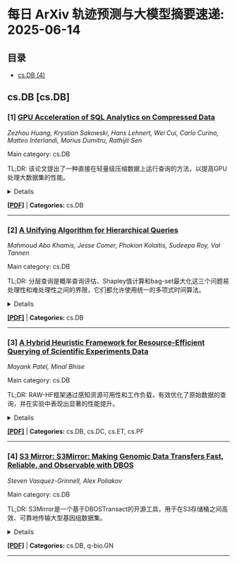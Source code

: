 # 每日 ArXiv 轨迹预测与大模型摘要速递: 2025-06-14

## 目录

- [cs.DB (4)](#cs-db)

## cs.DB [cs.DB]
### [1] [GPU Acceleration of SQL Analytics on Compressed Data](https://arxiv.org/abs/2506.10092)
*Zezhou Huang, Krystian Sakowski, Hans Lehnert, Wei Cui, Carlo Curino, Matteo Interlandi, Marius Dumitru, Rathijit Sen*

Main category: cs.DB

TL;DR: 该论文提出了一种直接在轻量级压缩数据上运行查询的方法，以提高GPU处理大数据集的性能。


<details>
  <summary>Details</summary>
Motivation: 当前加速大数据集查询的解决方案面临着主内存带宽较低、主机到设备互连带宽的限制、额外的I/O开销或更高的成本等问题。数据压缩可以缓解这个瓶颈，但理想的解决方案必须包含直接对压缩数据进行操作的计算原语，以避免昂贵的解压缩/解码开销。

Method: 该论文提出了一套新的方法，用于直接在轻量级压缩数据上运行查询，包括游程编码（RLE）、索引编码、位宽缩减和字典编码等方案。该方法还包括在不解压缩的情况下操作多个RLE列，处理异构列编码，并利用PyTorch张量操作实现跨设备的移植性。

Result: 实验评估表明，对于无法放入未压缩GPU内存的生产数据集上的真实查询，与最先进的商业CPU分析系统相比，速度提高了近一个数量级。

Conclusion: 该研究表明，通过直接在轻量级压缩数据上运行查询，可以显著提高GPU在处理大数据集上的性能，为更广泛的GPU应用铺平道路。

Abstract: 由于GPU具有大规模的计算并行性和高带宽内存（HBM），因此非常适合加速（SQL）分析工作负载——当数据集适合GPU HBM时，性能是无与伦比的。不幸的是，与较低带宽的CPU主内存相比，GPU HBM通常仍然很小。除了跨多个GPU进行强力扩展之外，当前加速大型数据集查询的解决方案包括利用数据分区并在GPU HBM中加载较小的数据批处理，以及与连接设备（例如CPU）的混合执行。不幸的是，这些方法暴露于较低的主内存和主机到设备互连带宽的限制，引入了额外的I/O开销，或产生更高的成本。当尝试在更大的数据集上扩展GPU的采用时，这是一个实质性的问题。数据压缩可以缓解这个瓶颈，但为了避免支付昂贵的解压缩/解码费用，理想的解决方案必须包括直接对压缩形式的数据进行操作的计算原语。这是我们论文的重点：一套新的方法，用于直接在轻量级压缩数据上运行查询，使用游程编码（RLE）、索引编码、位宽缩减和字典编码等方案。我们的创新包括在不解压缩的情况下操作多个RLE列，处理异构列编码，并利用PyTorch张量操作实现跨设备的移植性。实验评估表明，对于无法放入未压缩GPU内存的生产数据集上的真实查询，与最先进的商业CPU分析系统相比，速度提高了近一个数量级。这项工作为在更广泛的用例中采用GPU铺平了道路，并且是对大多数其他横向扩展或回退机制的补充。

</details>

[**[PDF]**](https://arxiv.org/pdf/2506.10092) | **Categories:** cs.DB

---

### [2] [A Unifying Algorithm for Hierarchical Queries](https://arxiv.org/abs/2506.10238)
*Mahmoud Abo Khamis, Jesse Comer, Phokion Kolaitis, Sudeepa Roy, Val Tannen*

Main category: cs.DB

TL;DR: 分层查询是概率查询评估、Shapley值计算和bag-set最大化这三个问题易处理性和难处理性之间的界限，它们都允许使用统一的多项式时间算法。


<details>
  <summary>Details</summary>
Motivation: 确定分层查询是否也定义了另一个自然算法问题的易处理性和难处理性之间的界限，我们称之为“bag-set最大化”问题。

Method: 针对SJF-BCQ，在从另一个给定数据库$\cal D^r$中添加最多$\theta$个事实的情况下，找到$Q$在数据库$\cal D'$上以bag语义获得的最大值。

Result: 对于非分层查询，bag-set最大化问题是一个NP完全优化问题。对于分层查询，所有三个问题（概率查询评估、Shapley值计算和bag-set最大化）都承认一个统一的多项式时间算法。

Conclusion: 对于分层查询，概率查询评估、Shapley值计算和bag-set最大化问题都承认一个统一的多项式时间算法，该算法作用于一个抽象代数结构，称为“2-monoid”。

Abstract: 已知分层查询定义了以下两个关于无自连接布尔合取查询 (SJF-BCQ) 的广泛研究问题的易处理性和难处理性之间的二分法边界：(i) 在元组独立概率数据库上评估 SJF-BCQ；(ii) 计算数据库中事实的 Shapley 值，在该数据库上 SJF-BCQ 的计算结果为真。在这里，我们确定分层查询也定义了另一个自然算法问题的易处理性和难处理性之间的二分法边界，我们称之为“bag-set 最大化”问题。与 SJF-BCQ $Q$ 相关的 bag-set 最大化问题如下：给定一个数据库 $\cal D$，找到 $Q$ 在数据库 $\cal D'$ 上以 bag 语义获得的最大值，该数据库 $\cal D'$ 是通过从另一个给定数据库 $\cal D^r$ 中添加最多 $\theta$ 个事实而从 $\cal D$ 获得的。对于非分层查询，我们表明 bag-set 最大化问题是一个 NP 完全优化问题。更重要的是，对于分层查询，我们表明所有三个上述问题（概率查询评估、Shapley 值计算和 bag-set 最大化）都承认一个统一的多项式时间算法，该算法作用于一个抽象代数结构，称为“2-monoid”。这三个问题中的每一个都需要针对手头问题量身定制的 2-monoid 的不同实例化。

</details>

[**[PDF]**](https://arxiv.org/pdf/2506.10238) | **Categories:** cs.DB

---

### [3] [A Hybrid Heuristic Framework for Resource-Efficient Querying of Scientific Experiments Data](https://arxiv.org/abs/2506.10422)
*Mayank Patel, Minal Bhise*

Main category: cs.DB

TL;DR: RAW-HF框架通过感知资源可用性和工作负载，有效优化了原始数据的查询，并在实验中表现出显著的性能提升。


<details>
  <summary>Details</summary>
Motivation: 传统数据库管理系统（DBMS）和HTAP系统在开始查询执行之前，需要花费大量时间和资源将整个数据集加载到DBMS中。另一方面，原地引擎可能会多次重新解析所需数据，从而增加资源利用率和数据处理成本。此外，过度或不足的资源分配也会增加应用程序的运行成本。

Method: 提出了一种轻量级的资源可用性与工作负载感知的混合框架（RAW-HF），以优化原始数据的查询。

Result: 在真实世界的科学数据集工作负载（如Sloan Digital Sky Survey (SDSS) 和 Linked Observation Data (LOD)）上应用RAW-HF，与广泛使用的传统DBMS PostgreSQL相比，工作负载执行时间（WET）减少了90%以上和85%以上。

Conclusion: 与最先进的混合系统工作负载感知部分加载技术（WA）相比，RAW-HF在CPU、IO资源利用率和WET方面分别降低了26%、25%和26%，同时内存利用率提高了33%。与基于机器学习的资源分配技术（如PCC）相比，RAW-HF使用的MUAR技术也表现出优势。

Abstract: 科学实验和现代应用每天产生大量数据。大多数组织利用内部服务器或云资源来管理应用程序数据和工作负载。传统的数据库管理系统（DBMS）和HTAP系统在开始查询执行之前，需要花费大量时间和资源将整个数据集加载到DBMS中。另一方面，原地引擎可能会多次重新解析所需数据，从而增加资源利用率和数据处理成本。此外，过度或不足的资源分配也会增加应用程序的运行成本。本文提出了一种轻量级的资源可用性与工作负载感知的混合框架（RAW-HF），旨在通过有效利用现有有限资源来优化原始数据的查询。RAW-HF包括一些模块，这些模块有助于优化执行给定工作负载所需的资源，并最大限度地利用现有资源。在真实世界的科学数据集工作负载（如Sloan Digital Sky Survey (SDSS) 和 Linked Observation Data (LOD)）上应用RAW-HF，与广泛使用的传统DBMS PostgreSQL相比，工作负载执行时间（WET）减少了90%以上和85%以上。与最先进的混合系统工作负载感知部分加载技术（WA）相比，总体CPU、IO资源利用率和WET分别降低了26%、25%和26%，同时内存利用率提高了33%。此外，还介绍了RAW-HF使用的MUAR技术与基于机器学习的资源分配技术（如PCC）的比较。

</details>

[**[PDF]**](https://arxiv.org/pdf/2506.10422) | **Categories:** cs.DB, cs.DC, cs.ET, cs.PF

---

### [4] [S3 Mirror: S3Mirror: Making Genomic Data Transfers Fast, Reliable, and Observable with DBOS](https://arxiv.org/abs/2506.10886)
*Steven Vasquez-Grinnell, Alex Poliakov*

Main category: cs.DB

TL;DR: S3Mirror是一个基于DBOSTransact的开源工具，用于在S3存储桶之间高效、可靠地传输大型基因组数据集。


<details>
  <summary>Details</summary>
Motivation: 为了满足大型制药组织的需求，解决大型基因组测序数据集在S3存储桶之间快速传输的问题。

Method: 使用DBOSTransact持久执行框架。

Result: 在DBOS Cloud Pro中，S3Mirror的运行速度比AWS DataSync快40倍，且成本更低。它还具有故障恢复能力，并能实时观察正在进行和过去的传输。

Conclusion: S3Mirror是一个可靠、可观测且经济高效的S3存储桶数据传输工具，尤其在DBOS Cloud Pro环境下性能卓越。

Abstract: 为了满足大型制药组织的需求，我们创建了S3Mirror，这是一个用于在S3存储桶之间快速、可靠且可观察地传输大型基因组测序数据集的应用程序。我们使用DBOSTransact持久执行框架来实现这些目标，并对应用程序的性能和成本进行了基准测试。S3Mirror是一个开源的DBOS Python应用程序，可以在各种环境中运行，包括DBOS Cloud Pro，在其中它的运行速度比AWS DataSync快40倍，而且成本只是它的一小部分。此外，S3Mirror具有弹性，可以应对故障，并允许对正在进行和过去的传输进行实时文件级可观察性。

</details>

[**[PDF]**](https://arxiv.org/pdf/2506.10886) | **Categories:** cs.DB, q-bio.GN

---
